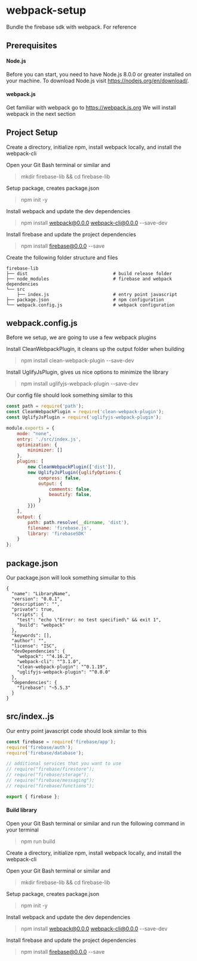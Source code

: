 # webpack-setup
Bundle the firebase sdk with webpack.  For reference

## Prerequisites

#### Node.js

Before you can start, you need to have Node.js 8.0.0 or greater installed on your machine.
To download Node.js visit https://nodejs.org/en/download/.

#### webpack.js
Get familiar with webpack go to https://webpack.js.org
We will install webpack in the next section


## Project Setup
Create a directory, initialize npm, install webpack locally, and install the webpack-cli 

Open your Git Bash terminal or similar and 
> mkdir firebase-lib && cd firebase-lib

Setup package, creates package.json
> npm init -y

Install webpack and update the dev dependencies    
> npm install webpack@0.0.0 webpack-cli@0.0.0 --save-dev

Install firebase and update the project dependencies    
> npm install firebase@0.0.0 --save 

Create the following folder structure and files
```
firebase-lib
├── dist                                # build release folder
├── node_modules                        # firebase and webpack dependencies
└── src
    ├── index.js                        # entry point javascript 
├── package.json                        # npm configuration 
└── webpack.config.js                   # webpack configuration 
```

## webpack.config.js
Before we setup, we are going to use a few webpack plugins 

Install CleanWebpackPlugin, it cleans up the output folder when building
> npm install clean-webpack-plugin --save-dev 

Install UglifyJsPlugin, gives us nice options to minimize the library
> npm install uglifyjs-webpack-plugin --save-dev 

Our config file should look something similar to this
```javascript
const path = require('path');
const CleanWebpackPlugin = require('clean-webpack-plugin');
const UglifyJsPlugin = require('uglifyjs-webpack-plugin');

module.exports = {
    mode: "none",
    entry: './src/index.js',
    optimization: {
        minimizer: []
    },
    plugins: [
        new CleanWebpackPlugin(['dist']),
        new UglifyJsPlugin({uglifyOptions:{
            compress: false,
            output: {
                comments: false,
                beautify: false,
            }
        }})
    ],
    output: {
        path: path.resolve(__dirname, 'dist'),
        filename: 'firebase.js',
        library: 'firebaseSDK'
    }
};
```

## package.json
Our package.json will look something simuilar to this
```
{
  "name": "LibraryName",
  "version": "0.0.1",
  "description": "",
  "private": true,
  "scripts": {
    "test": "echo \"Error: no test specified\" && exit 1",
    "build": "webpack"
  },
  "keywords": [],
  "author": "",
  "license": "ISC",
  "devDependencies": {
    "webpack": "^4.16.2",
    "webpack-cli": "^3.1.0",
    "clean-webpack-plugin": "^0.1.19",
    "uglifyjs-webpack-plugin": "^0.0.0"
  },
  "dependencies": {
    "firebase": "~5.5.3"
  }
}
```

## src/index..js
Our entry point javascript code should look similar to this
```javascript
const firebase = require('firebase/app');
require('firebase/auth');
require('firebase/database');

// additional services that you want to use
// require("firebase/firestore");
// require("firebase/storage");
// require("firebase/messaging");
// require("firebase/functions");

export { firebase };
```

#### Build library
Open your Git Bash terminal or similar and run the following command in your terminal     
> npm run build


Create a directory, initialize npm, install webpack locally, and install the webpack-cli 

Open your Git Bash terminal or similar and 
> mkdir firebase-lib && cd firebase-lib

Setup package, creates package.json
> npm init -y

Install webpack and update the dev dependencies    
> npm install webpack@0.0.0 webpack-cli@0.0.0 --save-dev

Install firebase and update the project dependencies    
> npm install firebase@0.0.0 --save 

